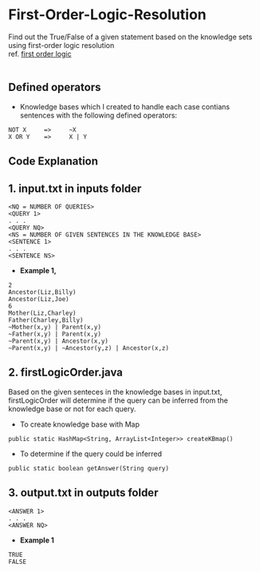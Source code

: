 # First-Order-Logic-Resolution
Find out the True/False of a given statement based on the knowledge sets using first-order logic resolution<br />
ref. [first order logic](https://en.wikipedia.org/wiki/First-order_logic)
<br /><br />

## Defined operators
- Knowledge bases which I created to handle each case contians sentences with the following defined operators:
```
NOT X     =>     ~X
X OR Y    =>     X | Y
```

## Code Explanation
## 1. input.txt in inputs folder
```
<NQ = NUMBER OF QUERIES>
<QUERY 1>
. . .
<QUERY NQ>
<NS = NUMBER OF GIVEN SENTENCES IN THE KNOWLEDGE BASE>
<SENTENCE 1>
. . .
<SENTENCE NS>
```

- __Example 1,__
```
2
Ancestor(Liz,Billy)
Ancestor(Liz,Joe)
6
Mother(Liz,Charley)
Father(Charley,Billy)
~Mother(x,y) | Parent(x,y)
~Father(x,y) | Parent(x,y)
~Parent(x,y) | Ancestor(x,y)
~Parent(x,y) | ~Ancestor(y,z) | Ancestor(x,z)
```

## 2. firstLogicOrder.java
Based on the given senteces in the knowledge bases in input.txt, firstLogicOrder will determine if the query can be inferred from the knowledge base or not for each query.
- To create knowledge base with Map
```
public static HashMap<String, ArrayList<Integer>> createKBmap()
```
- To determine if the query could be inferred
```
public static boolean getAnswer(String query)
```

## 3. output.txt in outputs folder
```
<ANSWER 1>
. . .
<ANSWER NQ>
```
  
- __Example 1__ <br />
```
TRUE
FALSE
```
